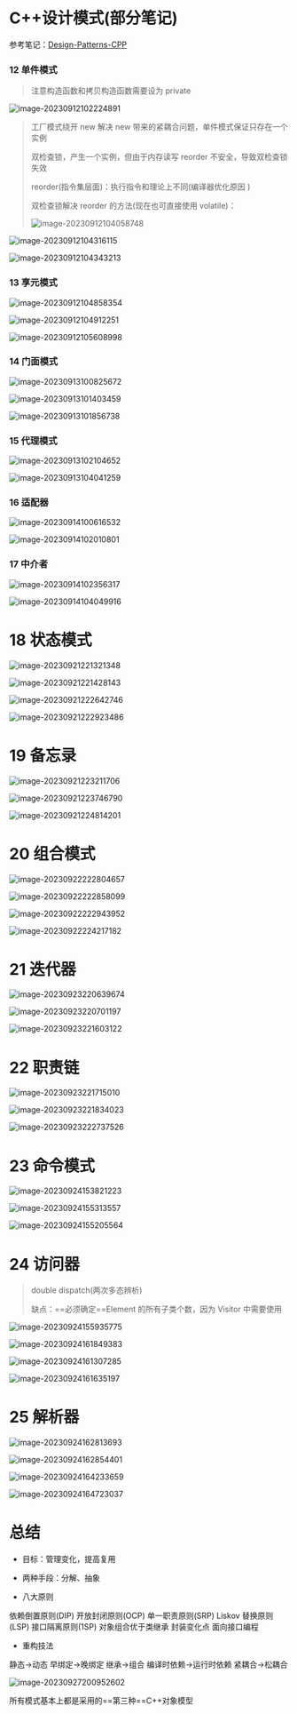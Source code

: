 # C++设计模式(部分笔记)

参考笔记：[Design-Patterns-CPP](https://design-patterns-cplusplus.readthedocs.io/zh_CN/latest/)

### 12 单件模式

> 注意构造函数和拷贝构造函数需要设为 private

![image-20230912102224891](C:\Users\Administrator\Documents\typora-images\image-20230912102224891.png)

> 工厂模式绕开 new 解决 new 带来的紧耦合问题，单件模式保证只存在一个实例
>
> 双检查锁，产生一个实例，但由于内存读写 reorder 不安全，导致双检查锁失效
>
> reorder(指令集层面)：执行指令和理论上不同(编译器优化原因 )
>
> 双检查锁解决 reorder 的方法(现在也可直接使用 volatile)：
>
> ![image-20230912104058748](C:\Users\Administrator\Documents\typora-images\image-20230912104058748.png)

![image-20230912104316115](C:\Users\Administrator\Documents\typora-images\image-20230912104316115.png)

![image-20230912104343213](C:\Users\Administrator\Documents\typora-images\image-20230912104343213.png)

### 13 享元模式

![image-20230912104858354](C:\Users\Administrator\Documents\typora-images\image-20230912104858354.png)

![image-20230912104912251](C:\Users\Administrator\Documents\typora-images\image-20230912104912251.png)

![image-20230912105608998](C:\Users\Administrator\Documents\typora-images\image-20230912105608998.png)

### 14 门面模式

![image-20230913100825672](C:\Users\Administrator\Documents\typora-images\image-20230913100825672.png)

![image-20230913101403459](C:\Users\Administrator\Documents\typora-images\image-20230913101403459.png)

![image-20230913101856738](C:\Users\Administrator\Documents\typora-images\image-20230913101856738.png)

### 15 代理模式

![image-20230913102104652](C:\Users\Administrator\Documents\typora-images\image-20230913102104652.png)

![image-20230913104041259](C:\Users\Administrator\Documents\typora-images\image-20230913104041259.png)

### 16 适配器

![image-20230914100616532](C:\Users\Administrator\Documents\typora-images\image-20230914100616532.png)

![image-20230914102010801](C:\Users\Administrator\Documents\typora-images\image-20230914102010801.png)

### 17 中介者

![image-20230914102356317](C:\Users\Administrator\Documents\typora-images\image-20230914102356317.png)

![image-20230914104049916](C:\Users\Administrator\Documents\typora-images\image-20230914104049916.png)

# 18 状态模式

![image-20230921221321348](C:\Users\Administrator\Documents\typora-images\image-20230921221321348.png)

![image-20230921221428143](C:\Users\Administrator\Documents\typora-images\image-20230921221428143.png)

![image-20230921222642746](C:\Users\Administrator\Documents\typora-images\image-20230921222642746.png)

![image-20230921222923486](C:\Users\Administrator\Documents\typora-images\image-20230921222923486.png)

# 19 备忘录

![image-20230921223211706](C:\Users\Administrator\Documents\typora-images\image-20230921223211706.png)

![image-20230921223746790](C:\Users\Administrator\Documents\typora-images\image-20230921223746790.png)

![image-20230921224814201](C:\Users\Administrator\Documents\typora-images\image-20230921224814201.png)

# 20 组合模式

![image-20230922222804657](C:\Users\Administrator\Documents\typora-images\image-20230922222804657.png)

![image-20230922222858099](C:\Users\Administrator\Documents\typora-images\image-20230922222858099.png)

![image-20230922222943952](C:\Users\Administrator\Documents\typora-images\image-20230922222943952.png)

![image-20230922224217182](C:\Users\Administrator\Documents\typora-images\image-20230922224217182.png)

# 21 迭代器

![image-20230923220639674](C:\Users\Administrator\Documents\typora-images\image-20230923220639674.png)

![image-20230923220701197](C:\Users\Administrator\Documents\typora-images\image-20230923220701197.png)

![image-20230923221603122](C:\Users\Administrator\Documents\typora-images\image-20230923221603122.png)

# 22 职责链

![image-20230923221715010](C:\Users\Administrator\Documents\typora-images\image-20230923221715010.png)

![image-20230923221834023](C:\Users\Administrator\Documents\typora-images\image-20230923221834023.png)

![image-20230923222737526](C:\Users\Administrator\Documents\typora-images\image-20230923222737526.png)

# 23 命令模式

![image-20230924153821223](C:\Users\Administrator\Documents\typora-images\image-20230924153821223.png)

![image-20230924155313557](C:\Users\Administrator\Documents\typora-images\image-20230924155313557.png)

![image-20230924155205564](C:\Users\Administrator\Documents\typora-images\image-20230924155205564.png)

# 24 访问器

> double dispatch(两次多态辨析)
>
> 缺点：==必须确定==Element 的所有子类个数，因为 Visitor 中需要使用

![image-20230924155935775](C:\Users\Administrator\Documents\typora-images\image-20230924155935775.png)

![image-20230924161849383](C:\Users\Administrator\Documents\typora-images\image-20230924161849383.png)

![image-20230924161307285](C:\Users\Administrator\Documents\typora-images\image-20230924161307285.png)

![image-20230924161635197](C:\Users\Administrator\Documents\typora-images\image-20230924161635197.png)

# 25 解析器

![image-20230924162813693](C:\Users\Administrator\Documents\typora-images\image-20230924162813693.png)

![image-20230924162854401](C:\Users\Administrator\Documents\typora-images\image-20230924162854401.png)

![image-20230924164233659](C:\Users\Administrator\Documents\typora-images\image-20230924164233659.png)

![image-20230924164723037](C:\Users\Administrator\Documents\typora-images\image-20230924164723037.png)

# 总结

- 目标：管理变化，提高复用
- 两种手段：分解、抽象

- 八大原则

依赖倒置原则(DIP)
开放封闭原则(OCP)
单一职责原则(SRP)
Liskov 替换原则(LSP)
接口隔离原则(1SP)
对象组合优于类继承
封装变化点
面向接口编程

- 重构技法

静态->动态
早绑定->晚绑定
继承->组合
编译时依赖->运行时依赖
紧耦合->松耦合

![image-20230927200952602](C:\Users\Administrator\Documents\typora-images\image-20230927200952602.png)

所有模式基本上都是采用的==第三种==C++对象模型
